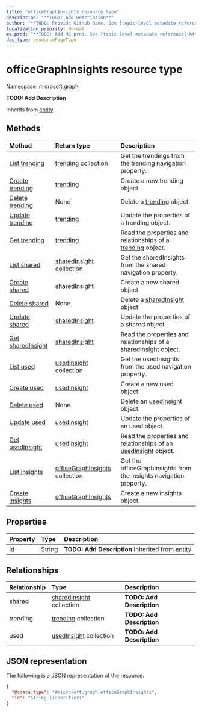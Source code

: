 ```yaml
---
title: "officeGraphInsights resource type"
description: "**TODO: Add Description**"
author: "**TODO: Provide Github Name. See [topic-level metadata reference](https://msgo.azurewebsites.net/add/document/guidelines/metadata.html#topic-level-metadata)**"
localization_priority: Normal
ms.prod: "**TODO: Add MS prod. See [topic-level metadata reference](https://msgo.azurewebsites.net/add/document/guidelines/metadata.html#topic-level-metadata)**"
doc_type: resourcePageType
---
```


# officeGraphInsights resource type


Namespace: microsoft.graph

**TODO: Add Description**


Inherits from [entity](../resources/entity.md).

## Methods
|Method|Return type|Description|
|:---|:---|:---|
|[List trending](../api/officegraphinsights-list-trending.md)|[trending](../resources/trending.md) collection|Get the trendings from the trending navigation property.|
|[Create trending](../api/officegraphinsights-post-trending.md)|[trending](../resources/trending.md)|Create a new trending object.|
|[Delete trending](../api/officegraphinsights-delete-trending.md)|None|Delete a [trending](../resources/trending.md) object.|
|[Update trending](../api/officegraphinsights-update-trending.md)|[trending](../resources/trending.md)|Update the properties of a trending object.|
|[Get trending](../api/trending-get.md)|[trending](../resources/trending.md)|Read the properties and relationships of a [trending](../resources/trending.md) object.|
|[List shared](../api/officegraphinsights-list-shared.md)|[sharedInsight](../resources/sharedinsight.md) collection|Get the sharedInsights from the shared navigation property.|
|[Create shared](../api/officegraphinsights-post-shared.md)|[sharedInsight](../resources/sharedinsight.md)|Create a new shared object.|
|[Delete shared](../api/officegraphinsights-delete-shared.md)|None|Delete a [sharedInsight](../resources/sharedinsight.md) object.|
|[Update shared](../api/officegraphinsights-update-shared.md)|[sharedInsight](../resources/sharedinsight.md)|Update the properties of a shared object.|
|[Get sharedInsight](../api/sharedinsight-get.md)|[sharedInsight](../resources/sharedinsight.md)|Read the properties and relationships of a [sharedInsight](../resources/sharedinsight.md) object.|
|[List used](../api/officegraphinsights-list-used.md)|[usedInsight](../resources/usedinsight.md) collection|Get the usedInsights from the used navigation property.|
|[Create used](../api/officegraphinsights-post-used.md)|[usedInsight](../resources/usedinsight.md)|Create a new used object.|
|[Delete used](../api/officegraphinsights-delete-used.md)|None|Delete an [usedInsight](../resources/usedinsight.md) object.|
|[Update used](../api/officegraphinsights-update-used.md)|[usedInsight](../resources/usedinsight.md)|Update the properties of an used object.|
|[Get usedInsight](../api/usedinsight-get.md)|[usedInsight](../resources/usedinsight.md)|Read the properties and relationships of an [usedInsight](../resources/usedinsight.md) object.|
|[List insights](../api/user-list-insights.md)|[officeGraphInsights](../resources/officegraphinsights.md) collection|Get the officeGraphInsights from the insights navigation property.|
|[Create insights](../api/user-post-insights.md)|[officeGraphInsights](../resources/officegraphinsights.md)|Create a new insights object.|

## Properties
|Property|Type|Description|
|:---|:---|:---|
|id|String|**TODO: Add Description** Inherited from [entity](../resources/entity.md)|

## Relationships
|Relationship|Type|Description|
|:---|:---|:---|
|shared|[sharedInsight](../resources/sharedinsight.md) collection|**TODO: Add Description**|
|trending|[trending](../resources/trending.md) collection|**TODO: Add Description**|
|used|[usedInsight](../resources/usedinsight.md) collection|**TODO: Add Description**|

## JSON representation
The following is a JSON representation of the resource.
<!-- {
  "blockType": "resource",
  "keyProperty": "id",
  "@odata.type": "microsoft.graph.officeGraphInsights",
  "baseType": "microsoft.graph.entity",
  "openType": false
}
-->
``` json
{
  "@odata.type": "#microsoft.graph.officeGraphInsights",
  "id": "String (identifier)"
}
```


